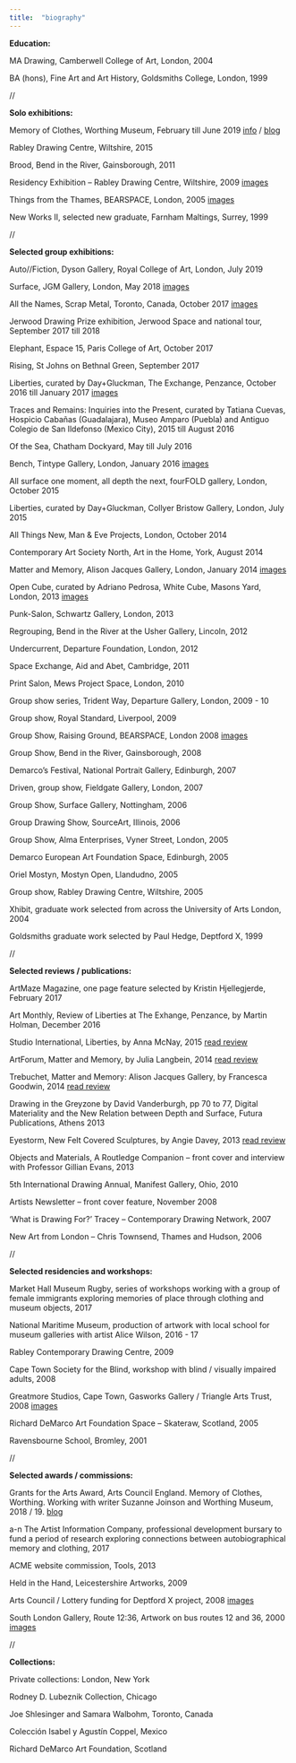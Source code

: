 ```yaml
---
title:  "biography"
---
```

**Education:**

MA Drawing, Camberwell College of Art, London, 2004

BA (hons), Fine Art and Art History, Goldsmiths College, London, 1999

//

**Solo exhibitions:**

Memory of Clothes, Worthing Museum, February till June 2019  [info](https://wtam.uk/stories/podcast/memory-of-clothes/) / [blog](https://www.a-n.co.uk/blogs/memory-and-clothes/)

Rabley Drawing Centre, Wiltshire, 2015

Brood, Bend in the River, Gainsborough, 2011

Residency Exhibition – Rabley Drawing Centre, Wiltshire, 2009   [images](/rabley)

Things from the Thames, BEARSPACE, London, 2005  [images](/thingsfromthethames)

New Works II, selected new graduate, Farnham Maltings, Surrey, 1999

//

**Selected group exhibitions:**

Auto//Fiction, Dyson Gallery, Royal College of Art, London, July 2019

Surface, JGM Gallery, London, May 2018  [images](https://www.jgmgallery.com/surface-1/)

All the Names, Scrap Metal, Toronto, Canada, October 2017  [images](http://www.scrapmetalgallery.com/archive/all-the-names/)

Jerwood Drawing Prize exhibition, Jerwood Space and national tour, September 2017 till 2018

Elephant, Espace 15, Paris College of Art, October 2017

Rising, St Johns on Bethnal Green, September 2017

Liberties, curated by Day+Gluckman, The Exchange, Penzance, October 2016 till January 2017  [images](/liberties)

Traces and Remains: Inquiries into the Present, curated by Tatiana Cuevas, Hospicio Cabañas (Guadalajara), Museo Amparo (Puebla) and Antiguo Colegio de San Ildefonso (Mexico City), 2015 till August 2016

Of the Sea, Chatham Dockyard, May till July 2016

Bench, Tintype Gallery, London, January 2016  [images](http://www.tintypegallery.com/exhibitions/bench/)

All surface one moment, all depth the next, fourFOLD gallery, London, October 2015

Liberties, curated by Day+Gluckman, Collyer Bristow Gallery, London, July 2015

All Things New, Man & Eve Projects, London, October 2014

Contemporary Art Society North, Art in the Home, York, August 2014

Matter and Memory, Alison Jacques Gallery, London, January 2014   [images](http://www.alisonjacquesgallery.com/exhibitions/103/installation_shots/)

Open Cube, curated by Adriano Pedrosa, White Cube, Masons Yard, London, 2013   [images](https://whitecube.com/exhibitions/exhibition/open_cube_masons_yard_2013)

Punk-Salon, Schwartz Gallery, London, 2013

Regrouping, Bend in the River at the Usher Gallery, Lincoln, 2012

Undercurrent, Departure Foundation, London, 2012

Space Exchange, Aid and Abet, Cambridge, 2011

Print Salon, Mews Project Space, London, 2010

Group show series, Trident Way, Departure Gallery, London, 2009 - 10

Group show, Royal Standard, Liverpool, 2009

Group Show, Raising Ground, BEARSPACE, London 2008   [images](/bearspace)

Group Show, Bend in the River, Gainsborough, 2008

Demarco’s Festival, National Portrait Gallery, Edinburgh, 2007

Driven, group show, Fieldgate Gallery, London, 2007

Group Show, Surface Gallery, Nottingham, 2006

Group Drawing Show, SourceArt, Illinois, 2006

Group Show, Alma Enterprises, Vyner Street, London, 2005

Demarco European Art Foundation Space, Edinburgh, 2005

Oriel Mostyn, Mostyn Open, Llandudno, 2005

Group show, Rabley Drawing Centre, Wiltshire, 2005

Xhibit, graduate work selected from across the University of Arts London, 2004

Goldsmiths graduate work selected by Paul Hedge, Deptford X, 1999

//

**Selected reviews / publications:**

ArtMaze Magazine, one page feature selected by Kristin Hjellegjerde, February 2017

Art Monthly, Review of Liberties at The Exhange, Penzance, by Martin Holman, December 2016

Studio International, Liberties, by Anna McNay, 2015  [read review](http://www.studiointernational.com/index.php/liberties-review-day-women-artists-sex-discrimination)

ArtForum, Matter and Memory, by Julia Langbein, 2014   [read review](http://www.alisonjacquesgallery.com/usr/documents/press/download_url/366/m-m-artforum-jan-2014.pdf)

Trebuchet, Matter and Memory: Alison Jacques Gallery, by Francesca Goodwin, 2014   [read review](http://www.trebuchet-magazine.com/matter-memory-alison-jacques-gallery/)

Drawing in the Greyzone by David Vanderburgh, pp 70 to 77, Digital Materiality and the New Relation between Depth and Surface, Futura Publications, Athens 2013

Eyestorm, New Felt Covered Sculptures, by Angie Davey, 2013   [read review](http://www.eyestorm.com/Pages/Magazine.aspx/HELEN_BARFF___%7C___NEW_FELT-COVERED_STONE_SCULPTURAL_WORK/332)

Objects and Materials, A Routledge Companion – front cover and interview with Professor Gillian Evans, 2013

5th International Drawing Annual, Manifest Gallery, Ohio, 2010

Artists Newsletter – front cover feature, November 2008

‘What is Drawing For?’ Tracey – Contemporary Drawing Network, 2007

New Art from London – Chris Townsend, Thames and Hudson, 2006

//

**Selected residencies and workshops:**

Market Hall Museum Rugby, series of workshops working with a group of female immigrants exploring memories of place through clothing and museum objects, 2017

National Maritime Museum, production of artwork with local school for museum galleries with artist Alice Wilson, 2016 - 17

Rabley Contemporary Drawing Centre, 2009

Cape Town Society for the Blind, workshop with blind / visually impaired adults, 2008

Greatmore Studios, Cape Town, Gasworks Gallery / Triangle Arts Trust, 2008   [images](/greatmore)

Richard DeMarco Art Foundation Space – Skateraw, Scotland, 2005

Ravensbourne School, Bromley, 2001

//

**Selected awards / commissions:**

Grants for the Arts Award, Arts Council England. Memory of Clothes, Worthing. Working with writer Suzanne Joinson and Worthing Museum, 2018 / 19. [blog](https://www.a-n.co.uk/blogs/memory-and-clothes)

a-n The Artist Information Company, professional development bursary to fund a period of research exploring connections between autobiographical memory and clothing, 2017

ACME website commission, Tools, 2013

Held in the Hand, Leicestershire Artworks, 2009

Arts Council / Lottery funding for Deptford X project, 2008   [images](/deptfordx)

South London Gallery, Route 12:36, Artwork on bus routes 12 and 36, 2000   [images](/southlondongallery)

//

**Collections:**

Private collections: London, New York

Rodney D. Lubeznik Collection, Chicago

Joe Shlesinger and Samara Walbohm, Toronto, Canada

Colección Isabel y Agustín Coppel, Mexico

Richard DeMarco Art Foundation, Scotland
